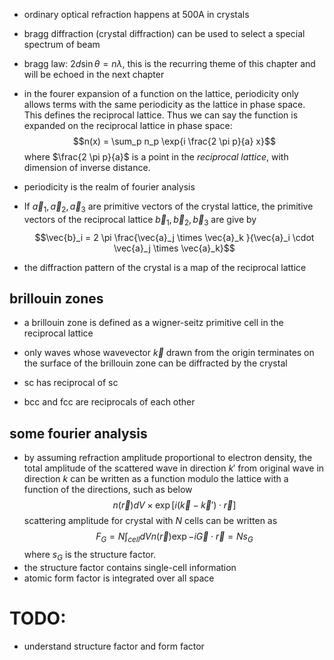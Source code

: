 - ordinary optical refraction happens at 500A in crystals

- bragg diffraction (crystal diffraction) can be used to select a special spectrum of beam

- bragg law: $2d \sin{\theta} = n \lambda$, this is the recurring theme of this chapter and will be echoed in the next chapter

- in the fourer expansion of a function on the lattice, periodicity only allows terms with the same periodicity as the lattice in phase space. This defines the reciprocal lattice. Thus we can say the function is expanded on the reciprocal lattice in phase space:
$$n(x) = \sum_p n_p \exp{i \frac{2 \pi p}{a} x}$$
where $\frac{2 \pi p}{a}$ is a point in the *reciprocal lattice*, with dimension of inverse distance. 

- periodicity is the realm of fourier analysis

- If $\vec{a}_1, \vec{a}_2, \vec{a}_3$ are primitive vectors of the crystal lattice, the primitive vectors of the reciprocal lattice $\vec{b}_1, \vec{b}_2, \vec{b}_3$ are give by 
$$\vec{b}_i = 2 \pi \frac{\vec{a}_j \times \vec{a}_k }{\vec{a}_i \cdot \vec{a}_j \times \vec{a}_k}$$

- the diffraction pattern of the crystal is a map of the reciprocal lattice

## brillouin zones
- a brillouin zone is defined as a wigner-seitz primitive cell in the reciprocal lattice
- only waves whose wavevector $\vec{k}$ drawn from the origin terminates on the surface of the brillouin zone can be diffracted by the crystal

- sc has reciprocal of sc
- bcc and fcc are reciprocals of each other

## some fourier analysis
- by assuming refraction amplitude proportional to electron density, the total amplitude of the scattered wave in direction $k'$ from original wave in direction $k$ can be written as a function modulo the lattice with a function of the directions, such as below
$$n(\vec{r})dV \times \exp{[i(\vec{k} - \vec{k}') \cdot \vec{r}]}$$
scattering amplitude for crystal with $N$ cells can be written as 
$$F_G = N \int_{cell} dV n(\vec{r}) \exp{-i\vec{G} \cdot \vec{r}} = N s_G$$
where $s_G$ is the structure factor. 
- the structure factor contains single-cell information 
- atomic form factor is integrated over all space


# TODO:
- understand structure factor and form factor
